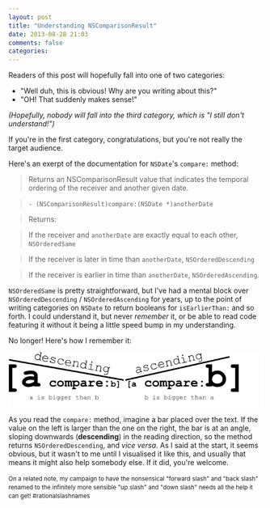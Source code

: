 ```yaml
---
layout: post
title: "Understanding NSComparisonResult"
date: 2013-08-28 21:03
comments: false
categories: 
---
```

Readers of this post will hopefully fall into one of two categories:

- "Well duh, this is obvious! Why are you writing about this?"
- "OH! That suddenly makes sense!"

_(Hopefully, nobody will fall into the third category, which is "I still don't understand!")_

If you're in the first category, congratulations, but you're not really the target audience.

<!--more-->

Here's an exerpt of the documentation for `NSDate`'s `compare:` method:

>Returns an NSComparisonResult value that indicates the temporal ordering of the receiver and another given date.

>`- (NSComparisonResult)compare:(NSDate *)anotherDate`

>Returns:


>If the receiver and `anotherDate` are exactly equal to each other, `NSOrderedSame`

>If the receiver is later in time than `anotherDate`, `NSOrderedDescending`

>If the receiver is earlier in time than `anotherDate`, `NSOrderedAscending`.

`NSOrderedSame` is pretty straightforward, but I've had a mental block over `NSOrderedDescending` / `NSOrderedAscending` for years, up to the point of writing categories on `NSDate` to return booleans for `isEarlierThan:` and so forth. I could understand it, but never _remember_ it, or be able to read code featuring it without it being a little speed bump in my understanding. 

No longer! Here's how I remember it:

![](/images/compare.png)

As you read the `compare:` method, imagine a bar placed over the text. If the value on the left is larger than the one on the right, the bar is at an angle, sloping downwards (**descending**) in the reading direction, so the method returns `NSOrderedDescending`, and _vice versa_. As I said at the start, it seems obvious, but it wasn't to me until I visualised it like this, and usually that means it might also help somebody else. If it did, you're welcome.

<small>On a related note, my campaign to have the nonsensical "forward slash" and "back slash" renamed to the infinitely more sensible "up slash" and "down slash" needs all the help it can get! #rationalslashnames</small>




